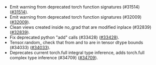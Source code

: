 * Emit warning from deprecated torch function signatures (#31514) ([#31514](https://github.com/pytorch/pytorch/pull/31514)).
* Emit warning from deprecated torch function signatures (#32009) ([#32009](https://github.com/pytorch/pytorch/pull/32009)).
* Clean views created inside no_grad that are modified inplace (#32839) ([#32839](https://github.com/pytorch/pytorch/pull/32839)).
* Fix deprecated python "add" calls (#33428) ([#33428](https://github.com/pytorch/pytorch/pull/33428)).
* Tensor.random_ check that from and to are in tensor dtype bounds (#34033) ([#34033](https://github.com/pytorch/pytorch/pull/34033)).
* Deprecates current torch.full integral type inference, adds torch.full complex type inference (#34709) ([#34709](https://github.com/pytorch/pytorch/pull/34709)).
